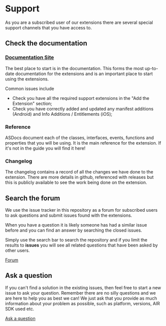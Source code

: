 # Support

As you are a subscribed user of our extensions there are several special support channels that you have access to.



## Check the documentation

### [Documentation Site](https://docs.airnativeextensions.com/)

The best place to start is in the documentation. This forms the most up-to-date documentation for the extensions and is an important place to start using the extensions.

Common issues include
- Check you have all the required support extensions in the "Add the Extension" section;
- Check you have correctly added and updated any manifest additions (Android) and Info Additions / Entitlements (iOS); 


### Reference

ASDocs document each of the classes, interfaces, events, functions and properties that you will be using. It is the main reference for the extension. If it's not in the guide you will find it here!


### Changelog

The changelog contains a record of all the changes we have done to the extension. 
There are more details in github, referenced with releases but this is publicly available to see the work being done on the extension.
					


## Search the forum

We use the issue tracker in this repository as a forum for subscribed users to ask questions and submit issues found with the extensions.

When you have a question it is likely someone has had a similar issue before and you can find an answer by searching the closed issues. 

Simply use the search bar to search the repository and if you limit the results to **issues** you will see all related questions that have been asked by other users.

[Forum](../../../issues?utf8=✓&q=is%3Aissue%20)


## Ask a question

If you can't find a solution in the existing issues, then feel free to start a new issue to ask your question. 
Remember there are no silly questions and we are here to help you as best we can! 
We just ask that you provide as much information about your problem as possible, such as platform, versions, AIR SDK used etc.

[Ask a question](../../../issues/new/choose)

